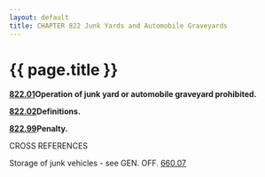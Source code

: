 ```yaml
---
layout: default 
title: CHAPTER 822 Junk Yards and Automobile Graveyards
---
```


{{ page.title }}
================

[**822.01**](39c8a276.html)**Operation of junk yard or automobile
graveyard prohibited.**

[**822.02**](39cb3a5f.html)**Definitions.**

[**822.99**](39d50eca.html)**Penalty.**

CROSS REFERENCES

Storage of junk vehicles - see GEN. OFF. [660.07](35a81684.html)
